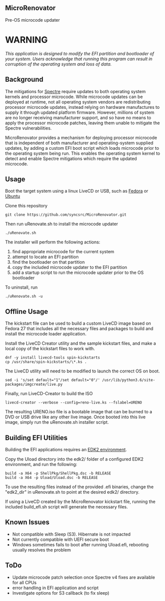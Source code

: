 ## MicroRenovator
Pre-OS microcode updater

# WARNING

_This application is designed to modify the EFI partition and bootloader of
your system. Users acknowledge that running this program can result 
in corruption of the operating system and loss of data._


## Background

The mitigations for [Spectre](https://spectreattack.com/) require updates to
both operating system kernels and processor microcode. While microcode updates
can be deployed at runtime, not all operating system vendors are redistributing
processor microcode updates, instead relying on hardware manufactures to supply
it through updated platform firmware. However, millions of system are no longer
receiving manufacturer support, and so have no means to apply the processor
microcode patches, leaving them unable to mitigate the Spectre vulnerabilities.

MicroRenovator provides a mechanism for deploying processor microcode that is
independent of both manufacturer and operating-system supplied updates, by
adding a custom EFI boot script which loads microcode prior to the operating
system being run. This enables the operating system kernel to detect and enable
Spectre mitigations which require the updated microcode.

## Usage

Boot the target system using a linux LiveCD or USB, such as
[Fedora](https://getfedora.org/) or [Ubuntu](https://www.ubuntu.com/download)

Clone this repository
```
git clone https://github.com/syncsrc/MicroRenovator.git
```
Then run uRenovate.sh to install the microcode updater
```
./uRenovate.sh
```
The installer will perform the following actions:
1. find appropriate microcode for the current system
2. attempt to locate an EFI partition
3. find the bootloader on that partition
4. copy the included microcode updater to the EFI partition
5. add a startup script to run the microcode updater prior to the OS bootloader

To uninstall, run
```
./uRenovate.sh -u
```


## Offline Usage

The kickstart file can be used to build a custom LiveCD image based on Fedora
27 that includes all the necessary files and packages to build and install the
microcode loader application.

Install the LiveCD Creator utility and the sample kickstart files, and make a
local copy of the kickstart files to work with.
```
dnf -y install livecd-tools spin-kickstarts
cp /usr/share/spin-kickstarts/\*.ks .
```
The LiveCD utility will need to be modified to launch the correct OS on boot.
```
sed -i 's/set default="1"/set default="0"/' /usr/lib/python3.6/site-packages/imgcreate/live.py
```
Finally, run LiveCD-Creator to build the ISO
```
livecd-creator --verbose --config=reno-live.ks --fslabel=URENO
```
The resulting URENO.iso file is a bootable image that can be burned to a DVD or
USB drive like any other live image. Once booted into this live image, simply
run the uRenovate.sh installer script.


## Building EFI Utilities

Building the EFI applications requires an 
[EDK2 environment](https://github.com/tianocore/tianocore.github.io/wiki/Common-instructions).

Copy the Uload directory into the edk2/ folder of a configured EDK2 environment, 
and run the following:
```
build -a X64 -p ShellPkg/ShellPkg.dsc -b RELEASE
build -a X64 -p Uload/Uload.dsc -b RELEASE
```

To use the resulting files instead of the provided .efi binaries, change the
"edk2_dir" in uRenovate.sh to point at the desired edk2/ directory.

If using a LiveCD created by the MicroRenovator kickstart file, running the
included build_efi.sh script will generate the necessary files.


## Known Issues
* Not compatible with Sleep (S3). Hibernate is not impacted
* Not currently compatible with UEFI secure boot
* Windows sometimes fails to boot after running Uload.efi, rebooting usually resolves the problem


## ToDo
* Update microcode patch selection once Spectre v4 fixes are available for all CPUs
* error handling in EFI application and script
* Investigate options for S3 callback (to fix sleep)
